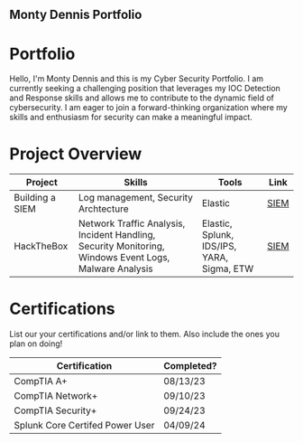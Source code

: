 ## Monty Dennis Portfolio

# Portfolio

Hello, I'm Monty Dennis and this is my Cyber Security Portfolio. I am currently seeking a challenging position that leverages my IOC Detection and Response skills and allows me to contribute to the dynamic field of cybersecurity. I am eager to join a forward-thinking organization where my skills and enthusiasm for security can make a meaningful impact.


# Project Overview 
|     Project     |                     Skills                |     Tools       |      Link       |
| --------------- |  ---------------------------------------- | --------------- | --------------- |
| Building a SIEM |     Log management, Security Archtecture  | Elastic |  <a href="[https://google.com]https://github.com/iMentorYT/SIEM/tree/main">SIEM</a>   |
| HackTheBox      |  Network Traffic Analysis, Incident Handling, Security Monitoring, Windows Event Logs, Malware Analysis | Elastic, Splunk, IDS/IPS, YARA, Sigma, ETW | <a href="[https://google.com]https://github.com/iMentorYT/SIEM/tree/main">SIEM</a> |



# Certifications 
List our your certifications and/or link to them. Also include the ones you plan on doing!

|     Certification               |               Completed?               |
| ------------------------------  | -------------------------------------- | 
| CompTIA A+                      |                08/13/23                | 
| CompTIA Network+                |                09/10/23                |
| CompTIA Security+               |                09/24/23                |
| Splunk Core Certifed Power User |                04/09/24                |
